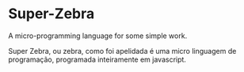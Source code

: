 # Super-Zebra
A micro-programming language for some simple work.

Super Zebra, ou zebra, como foi apelidada é uma micro linguagem de programação, programada inteiramente em javascript.

